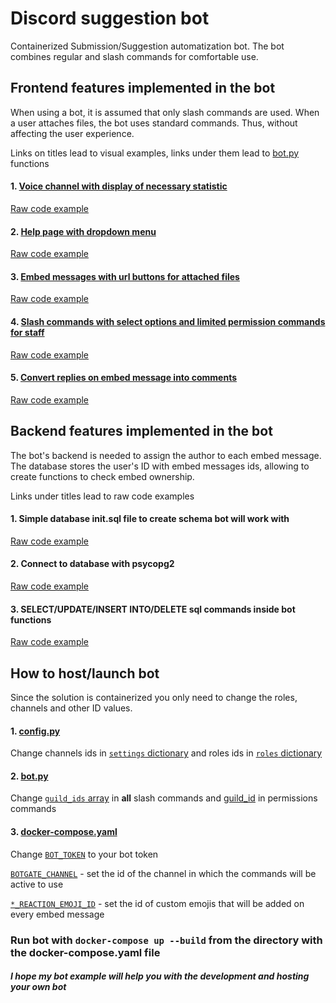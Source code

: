 # Discord suggestion bot
Containerized Submission/Suggestion automatization bot. The bot combines regular and slash commands for comfortable use.

## Frontend features implemented in the bot

When using a bot, it is assumed that only slash commands are used. 
When a user attaches files, the bot uses standard commands. Thus, without affecting the user experience.

Links on titles lead to visual examples, links under them lead to [bot.py](discord-suggestion-bot/bot-src/bot.py) functions 

#### 1. [Voice channel with display of necessary statistic](bot-src/online_channel_edit_example.gif)
[Raw code example](https://github.com/levinol/brainout-projects/blob/af5eb9e7aad2a770ae88f502bf47ceb57b670068/discord-suggestion-bot/bot-src/bot.py#L97-L102)
#### 2. [Help page with dropdown menu](bot-src/help_dropdown_example.gif)
[Raw code example](https://github.com/levinol/brainout-projects/blob/af5eb9e7aad2a770ae88f502bf47ceb57b670068/discord-suggestion-bot/bot-src/bot.py#L300-L320)
#### 3. [Embed messages with url buttons for attached files](bot-src/url_buttons_example.png)
[Raw code example](https://github.com/levinol/brainout-projects/blob/af5eb9e7aad2a770ae88f502bf47ceb57b670068/discord-suggestion-bot/bot-src/bot.py#L397-L442)
#### 4. [Slash commands with select options and limited permission commands for staff](bot-src/bottools_command_with_select_example.gif)
[Raw code example](https://github.com/levinol/brainout-projects/blob/af5eb9e7aad2a770ae88f502bf47ceb57b670068/discord-suggestion-bot/bot-src/bot.py#L1116-L1162)
#### 5. [Convert replies on embed message into comments](bot-src/reply_to_comment_example.gif)
[Raw code example](https://github.com/levinol/brainout-projects/blob/af5eb9e7aad2a770ae88f502bf47ceb57b670068/discord-suggestion-bot/bot-src/bot.py#L104-L132)

## Backend features implemented in the bot

The bot's backend is needed to assign the author to each embed message. The database stores the user's ID with embed messages ids, 
allowing to create functions to check embed ownership.

Links under titles lead to raw code examples

#### 1. Simple database init.sql file to create schema bot will work with
[Raw code example](init.sql)
#### 2. Connect to database with psycopg2 
[Raw code example](https://github.com/levinol/brainout-projects/blob/af5eb9e7aad2a770ae88f502bf47ceb57b670068/discord-suggestion-bot/bot-src/bot.py#L57)
#### 3. SELECT/UPDATE/INSERT INTO/DELETE sql commands inside bot functions
[Raw code example](https://github.com/levinol/brainout-projects/blob/af5eb9e7aad2a770ae88f502bf47ceb57b670068/discord-suggestion-bot/bot-src/bot.py#L122-L128)

## How to host/launch bot

Since the solution is containerized you only need to change the roles, channels and other ID values.
#### 1. [config.py](bot-src/config.py)
Change channels ids in [```settings``` dictionary](https://github.com/levinol/brainout-projects/blob/bf8e935cfae6fb6148f71f5cead06fe17ec4d6a4/discord-suggestion-bot/bot-src/config.py#L1-L13) and roles ids in [```roles``` dictionary](https://github.com/levinol/brainout-projects/blob/bf8e935cfae6fb6148f71f5cead06fe17ec4d6a4/discord-suggestion-bot/bot-src/config.py#L17-L23)
#### 2. [bot.py](bot-src/bot.py)
Change [```guild_ids``` array](https://github.com/levinol/brainout-projects/blob/af5eb9e7aad2a770ae88f502bf47ceb57b670068/discord-suggestion-bot/bot-src/bot.py#L607) in **all** slash commands and [guild_id](https://github.com/levinol/brainout-projects/blob/af5eb9e7aad2a770ae88f502bf47ceb57b670068/discord-suggestion-bot/bot-src/bot.py#L1223) in permissions commands
#### 3. [docker-compose.yaml](bot-src/docker-compose.yaml)
Change [```BOT_TOKEN```](https://github.com/levinol/brainout-projects/blob/bf8e935cfae6fb6148f71f5cead06fe17ec4d6a4/discord-suggestion-bot/docker-compose.yaml#L30) to your bot token

[```BOTGATE_CHANNEL```](https://github.com/levinol/brainout-projects/blob/bf8e935cfae6fb6148f71f5cead06fe17ec4d6a4/discord-suggestion-bot/docker-compose.yaml#L31) - set the id of the channel in which the commands will be active to use

[```*_REACTION_EMOJI_ID```](https://github.com/levinol/brainout-projects/blob/bf8e935cfae6fb6148f71f5cead06fe17ec4d6a4/discord-suggestion-bot/docker-compose.yaml#L33-L35) - set the id of custom emojis that will be added on every embed message

### Run bot with ```docker-compose up --build``` from the directory with the docker-compose.yaml file

##### I hope my bot example will help you with the development and hosting your own bot
